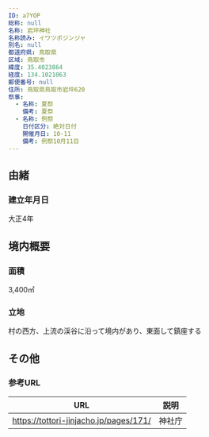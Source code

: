 ```yaml
---
ID: a7YOP
総称: null
名称: 岩坪神社
名称読み: イワツボジンジャ
別名: null
都道府県: 鳥取県
区域: 鳥取市
緯度: 35.4023864
経度: 134.1021063
郵便番号: null
住所: 鳥取県鳥取市岩坪620
祭事:
  - 名称: 夏祭
    備考: 夏祭
  - 名称: 例祭
    日付区分: 絶対日付
    開催月日: 10-11
    備考: 例祭10月11日
---
```


## 由緒

### 建立年月日

大正4年

## 境内概要

### 面積

3,400㎡

### 立地

村の西方、上流の渓谷に沿って境内があり、東面して鎮座する

## その他

### 参考URL

| URL                                    | 説明   |
| -------------------------------------- | ------ |
| https://tottori-jinjacho.jp/pages/171/ | 神社庁 |
